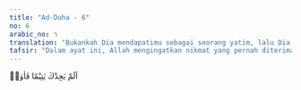 ```yaml
---
title: "Ad-Duha - 6"
no: 6
arabic_no: ٦
translation: "Bukankah Dia mendapatimu sebagai seorang yatim, lalu Dia melindungi(mu),"
tafsir: "Dalam ayat ini, Allah mengingatkan nikmat yang pernah diterima Nabi Muhammad dengan mengatakan, \"Bukankah engkau hai Muhammad seorang anak yatim, tidak mempunyai ayah yang bertanggung jawab atas pendidikanmu, menanggulangi kepentingan serta membimbingmu, tetapi Aku telah menjaga, melindungi, dan membimbingmu serta menjauhkanmu dari dosa-dosa perilaku orang-orang Jahiliah dan keburukan mereka, sehingga engkau memperoleh julukan Manusia sempurna.\"\n\nNabi saw hidup dalam keadaan yatim karena ayahnya meninggal dunia sedangkan ia masih dalam kandungan ibunya. Ketika lahir, Allah memelihara Muhammad saw dengan cara menjadikan kakeknya, Abdul Muththalib, mengasihi dan menyayanginya. Nabi Muhammad berada dalam asuhan dan bimbingannya sampai Abdul Muththalib wafat, sedang umur Nabi ketika itu delapan tahun. Dengan meninggalnya Abdul Muththalib, Nabi Muhammad menjadi tanggungan paman beliau, Abu thalib, berdasarkan wasiat dari Abdul Muththalib. Abu thalib telah mengerahkan semua perhatiannya untuk mengasuh Nabi saw, sehingga beliau meningkat dewasa dan diangkat menjadi rasul. Setelah Muhammad diangkat menjadi rasul, orang-orang Quraisy memusuhi dan menyakitinya, tetapi Abu thalib terus membelanya dari semua ancaman orang musyrik hingga Abu thalib wafat.\n\nDengan wafatnya Abu thalib, bangsa Quraisy mendapat peluang untuk menyakiti Nabi dengan perantaraan orang-orang jahat di kalangan mereka yang menyebabkan beliau terpaksa hijrah.\n\nBetapa hebatnya penggemblengan Allah dan asuhan-Nya terhadap Nabi Muhammad. Biasanya keyatiman seorang anak menjadi sebab kehancuran akhlaknya karena tidak ada pengasuh dan pembimbing yang bertanggung jawab. Apalagi suasana dan sikap penduduk Mekah lebih dari cukup untuk menyesatkan Nabi saw. akan tetapi, perlindungan Allah yang sangat rapi dapat mencegah beliau menemani mereka. Dengan demikian, jadilah beliau seorang pemuda yang sangat jujur, terpercaya, tidak pernah berdusta, dan tidak pernah berlumur dengan dosa orang-orang Jahiliah."
---
```

اَلَمْ يَجِدْكَ يَتِيْمًا فَاٰوٰىۖ